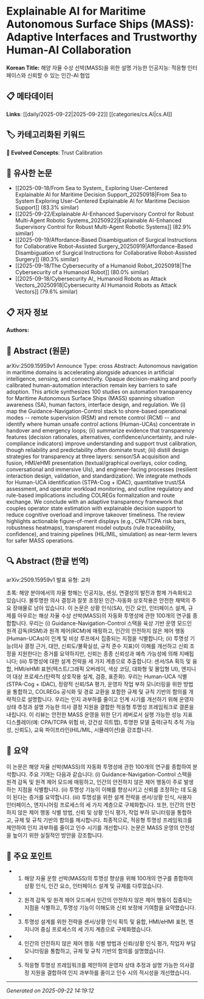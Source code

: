 # Explainable AI for Maritime Autonomous Surface Ships (MASS): Adaptive Interfaces and Trustworthy Human-AI Collaboration

**Korean Title:** 해양 자율 수상 선박(MASS)을 위한 설명 가능한 인공지능: 적응형 인터페이스와 신뢰할 수 있는 인간-AI 협업

## 📋 메타데이터

**Links**: [[daily/2025-09-22|2025-09-22]] [[categories/cs.AI|cs.AI]]

## 🏷️ 카테고리화된 키워드
**🚀 Evolved Concepts**: Trust Calibration

## 🔗 유사한 논문
- [[2025-09-18/From Sea to System_ Exploring User-Centered Explainable AI for Maritime Decision Support_20250918|From Sea to System Exploring User-Centered Explainable AI for Maritime Decision Support]] (83.3% similar)
- [[2025-09-22/Explainable AI-Enhanced Supervisory Control for Robust Multi-Agent Robotic Systems_20250922|Explainable AI-Enhanced Supervisory Control for Robust Multi-Agent Robotic Systems]] (82.9% similar)
- [[2025-09-19/Affordance-Based Disambiguation of Surgical Instructions for Collaborative Robot-Assisted Surgery_20250919|Affordance-Based Disambiguation of Surgical Instructions for Collaborative Robot-Assisted Surgery]] (80.3% similar)
- [[2025-09-18/The Cybersecurity of a Humanoid Robot_20250918|The Cybersecurity of a Humanoid Robot]] (80.0% similar)
- [[2025-09-18/Cybersecurity AI_ Humanoid Robots as Attack Vectors_20250918|Cybersecurity AI Humanoid Robots as Attack Vectors]] (79.6% similar)

## 📋 저자 정보

**Authors:** 

## 📄 Abstract (원문)

arXiv:2509.15959v1 Announce Type: cross 
Abstract: Autonomous navigation in maritime domains is accelerating alongside advances in artificial intelligence, sensing, and connectivity. Opaque decision-making and poorly calibrated human-automation interaction remain key barriers to safe adoption. This article synthesizes 100 studies on automation transparency for Maritime Autonomous Surface Ships (MASS) spanning situation awareness (SA), human factors, interface design, and regulation. We (i) map the Guidance-Navigation-Control stack to shore-based operational modes -- remote supervision (RSM) and remote control (RCM) -- and identify where human unsafe control actions (Human-UCAs) concentrate in handover and emergency loops; (ii) summarize evidence that transparency features (decision rationales, alternatives, confidence/uncertainty, and rule-compliance indicators) improve understanding and support trust calibration, though reliability and predictability often dominate trust; (iii) distill design strategies for transparency at three layers: sensor/SA acquisition and fusion, HMI/eHMI presentation (textual/graphical overlays, color coding, conversational and immersive UIs), and engineer-facing processes (resilient interaction design, validation, and standardization). We integrate methods for Human-UCA identification (STPA-Cog + IDAC), quantitative trust/SA assessment, and operator workload monitoring, and outline regulatory and rule-based implications including COLREGs formalization and route exchange. We conclude with an adaptive transparency framework that couples operator state estimation with explainable decision support to reduce cognitive overload and improve takeover timeliness. The review highlights actionable figure-of-merit displays (e.g., CPA/TCPA risk bars, robustness heatmaps), transparent model outputs (rule traceability, confidence), and training pipelines (HIL/MIL, simulation) as near-term levers for safer MASS operations.

## 🔍 Abstract (한글 번역)

arXiv:2509.15959v1 발표 유형: 교차

초록: 해양 분야에서의 자율 항해는 인공지능, 센싱, 연결성의 발전과 함께 가속화되고 있습니다. 불투명한 의사 결정과 잘못 조정된 인간-자동화 상호작용은 안전한 채택의 주요 장애물로 남아 있습니다. 이 논문은 상황 인식(SA), 인간 요인, 인터페이스 설계, 규제를 아우르는 해상 자율 수상 선박(MASS)의 자동화 투명성에 관한 100개의 연구를 종합합니다. 우리는 (i) Guidance-Navigation-Control 스택을 육상 기반 운영 모드인 원격 감독(RSM)과 원격 제어(RCM)에 매핑하고, 인간의 안전하지 않은 제어 행동(Human-UCAs)이 인계 및 비상 루프에서 집중되는 지점을 식별합니다; (ii) 투명성 기능(의사 결정 근거, 대안, 신뢰도/불확실성, 규칙 준수 지표)이 이해를 개선하고 신뢰 조정을 지원한다는 증거를 요약하지만, 신뢰는 종종 신뢰성과 예측 가능성에 의해 지배됩니다; (iii) 투명성에 대한 설계 전략을 세 가지 계층으로 추출합니다: 센서/SA 획득 및 융합, HMI/eHMI 표현(텍스트/그래픽 오버레이, 색상 코딩, 대화형 및 몰입형 UI), 엔지니어 대상 프로세스(탄력적 상호작용 설계, 검증, 표준화). 우리는 Human-UCA 식별(STPA-Cog + IDAC), 정량적 신뢰/SA 평가, 운영자 작업 부하 모니터링을 위한 방법을 통합하고, COLREGs 공식화 및 경로 교환을 포함한 규제 및 규칙 기반의 함의를 개략적으로 설명합니다. 우리는 인지 과부하를 줄이고 인계 시기를 개선하기 위해 운영자 상태 추정과 설명 가능한 의사 결정 지원을 결합한 적응형 투명성 프레임워크로 결론을 내립니다. 이 리뷰는 안전한 MASS 운영을 위한 단기 레버로서 실행 가능한 성능 지표 디스플레이(예: CPA/TCPA 위험 바, 강건성 히트맵), 투명한 모델 출력(규칙 추적 가능성, 신뢰도), 교육 파이프라인(HIL/MIL, 시뮬레이션)을 강조합니다.

## 📝 요약

이 논문은 해양 자율 선박(MASS)의 자동화 투명성에 관한 100개의 연구를 종합하여 분석합니다. 주요 기여는 다음과 같습니다: (i) Guidance-Navigation-Control 스택을 원격 감독 및 원격 제어 모드에 매핑하고, 인간의 안전하지 않은 제어 행동이 주로 발생하는 지점을 식별합니다. (ii) 투명성 기능이 이해를 향상시키고 신뢰를 조정하는 데 도움이 된다는 증거를 요약합니다. (iii) 투명성을 위한 설계 전략을 센서/상황 인식, 사용자 인터페이스, 엔지니어링 프로세스의 세 가지 계층으로 구체화합니다. 또한, 인간의 안전하지 않은 제어 행동 식별 방법, 신뢰 및 상황 인식 평가, 작업 부하 모니터링을 통합하고, 규제 및 규칙 기반의 함의를 제시합니다. 최종적으로, 적응형 투명성 프레임워크를 제안하여 인지 과부하를 줄이고 인수 시기를 개선합니다. 논문은 MASS 운영의 안전성을 높이기 위한 실질적인 방안을 강조합니다.

## 🎯 주요 포인트

- 1. 해양 자율 운항 선박(MASS)의 투명성 향상을 위해 100개의 연구를 종합하여 상황 인식, 인간 요소, 인터페이스 설계 및 규제를 다루었습니다.

- 2. 원격 감독 및 원격 제어 모드에서 인간의 안전하지 않은 제어 행동이 집중되는 지점을 식별하고, 투명성 기능이 이해도와 신뢰 보정에 기여함을 요약했습니다.

- 3. 투명성 설계를 위한 전략을 센서/상황 인식 획득 및 융합, HMI/eHMI 표현, 엔지니어 중심 프로세스의 세 가지 계층으로 구체화했습니다.

- 4. 인간의 안전하지 않은 제어 행동 식별 방법과 신뢰/상황 인식 평가, 작업자 부담 모니터링을 통합하고, 규제 및 규칙 기반의 함의를 설명했습니다.

- 5. 적응형 투명성 프레임워크를 제안하여 운영자 상태 추정과 설명 가능한 의사결정 지원을 결합하여 인지 과부하를 줄이고 인수 시의 적시성을 개선했습니다.

---

*Generated on 2025-09-22 14:19:12*